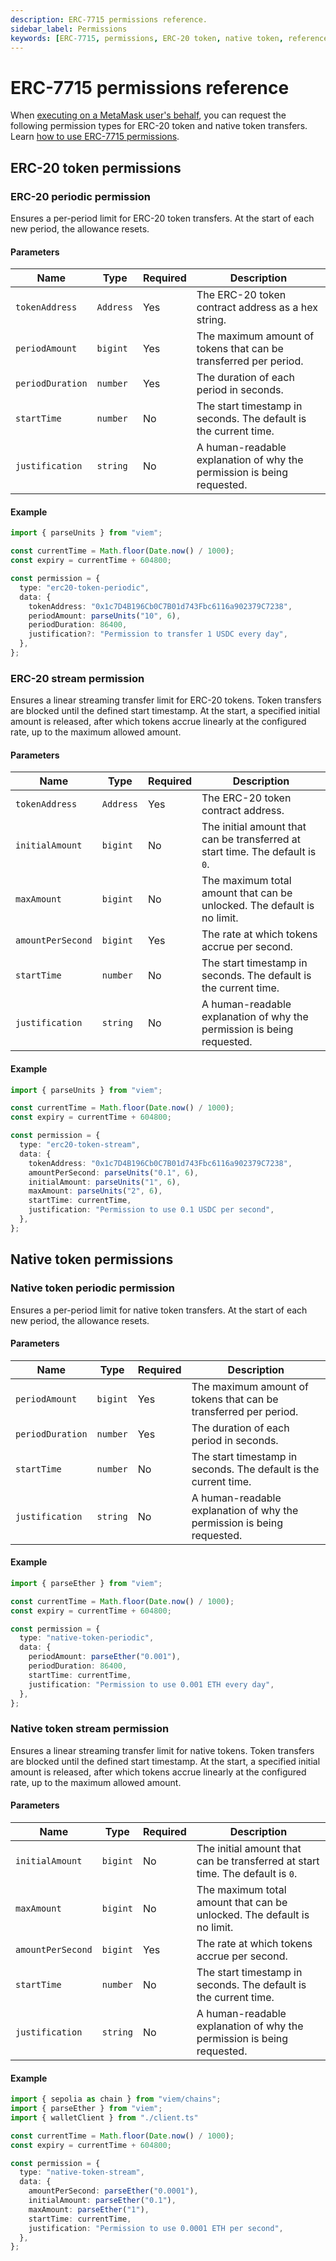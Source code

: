 ```yaml
---
description: ERC-7715 permissions reference.
sidebar_label: Permissions
keywords: [ERC-7715, permissions, ERC-20 token, native token, reference]
---
```


# ERC-7715 permissions reference

When [executing on a MetaMask user's behalf](../../guides/erc7715/execute-on-metamask-users-behalf.md), you can request the following permission types for ERC-20 token and native token transfers.
Learn [how to use ERC-7715 permissions](../../guides/erc7715/use-permissions/erc20-token.md).

## ERC-20 token permissions

### ERC-20 periodic permission

Ensures a per-period limit for ERC-20 token transfers.
At the start of each new period, the allowance resets.

#### Parameters

| Name             | Type      | Required | Description                                                            |
| ---------------- | --------- | -------- | ---------------------------------------------------------------------- |
| `tokenAddress`   | `Address` | Yes      | The ERC-20 token contract address as a hex string.                     |
| `periodAmount`   | `bigint`  | Yes      | The maximum amount of tokens that can be transferred per period.       |
| `periodDuration` | `number`  | Yes      | The duration of each period in seconds.                                |
| `startTime`      | `number`  | No       | The start timestamp in seconds. The default is the current time.       |
| `justification`  | `string`  | No       | A human-readable explanation of why the permission is being requested. |

#### Example

```typescript
import { parseUnits } from "viem";

const currentTime = Math.floor(Date.now() / 1000);
const expiry = currentTime + 604800;

const permission = {
  type: "erc20-token-periodic",
  data: {
    tokenAddress: "0x1c7D4B196Cb0C7B01d743Fbc6116a902379C7238",
    periodAmount: parseUnits("10", 6),
    periodDuration: 86400,
    justification?: "Permission to transfer 1 USDC every day",
  },
};
```

### ERC-20 stream permission

Ensures a linear streaming transfer limit for ERC-20 tokens.
Token transfers are blocked until the defined start timestamp.
At the start, a specified initial amount is released, after which tokens accrue linearly at the configured rate, up to the maximum allowed amount.

#### Parameters

| Name              | Type      | Required | Description                                                                   |
| ----------------- | --------- | -------- | ----------------------------------------------------------------------------- |
| `tokenAddress`    | `Address` | Yes      | The ERC-20 token contract address.                                            |
| `initialAmount`   | `bigint`  | No       | The initial amount that can be transferred at start time. The default is `0`. |
| `maxAmount`       | `bigint`  | No       | The maximum total amount that can be unlocked. The default is no limit.       |
| `amountPerSecond` | `bigint`  | Yes      | The rate at which tokens accrue per second.                                   |
| `startTime`       | `number`  | No       | The start timestamp in seconds. The default is the current time.              |
| `justification`   | `string`  | No       | A human-readable explanation of why the permission is being requested.        |

#### Example

```typescript
import { parseUnits } from "viem";

const currentTime = Math.floor(Date.now() / 1000);
const expiry = currentTime + 604800;

const permission = {
  type: "erc20-token-stream",
  data: {
    tokenAddress: "0x1c7D4B196Cb0C7B01d743Fbc6116a902379C7238",
    amountPerSecond: parseUnits("0.1", 6),
    initialAmount: parseUnits("1", 6),
    maxAmount: parseUnits("2", 6),
    startTime: currentTime,
    justification: "Permission to use 0.1 USDC per second",
  },
};
```

## Native token permissions

### Native token periodic permission

Ensures a per-period limit for native token transfers.
At the start of each new period, the allowance resets.

#### Parameters

| Name             | Type      | Required | Description                                                            |
| ---------------- | --------- | -------- | ---------------------------------------------------------------------- |
| `periodAmount`   | `bigint`  | Yes      | The maximum amount of tokens that can be transferred per period.       |
| `periodDuration` | `number`  | Yes      | The duration of each period in seconds.                                |
| `startTime`      | `number`  | No       | The start timestamp in seconds. The default is the current time.       |
| `justification`  | `string`  | No       | A human-readable explanation of why the permission is being requested. |

#### Example

```typescript
import { parseEther } from "viem";

const currentTime = Math.floor(Date.now() / 1000);
const expiry = currentTime + 604800;

const permission = {
  type: "native-token-periodic",
  data: {
    periodAmount: parseEther("0.001"),
    periodDuration: 86400,
    startTime: currentTime,
    justification: "Permission to use 0.001 ETH every day",
  },
};
```

### Native token stream permission

Ensures a linear streaming transfer limit for native tokens.
Token transfers are blocked until the defined start timestamp.
At the start, a specified initial amount is released, after which tokens accrue linearly at the configured rate, up to the maximum allowed amount.

#### Parameters

| Name              | Type      | Required | Description                                                                   |
| ----------------- | --------- | -------- | ----------------------------------------------------------------------------- |
| `initialAmount`   | `bigint`  | No       | The initial amount that can be transferred at start time. The default is `0`. |
| `maxAmount`       | `bigint`  | No       | The maximum total amount that can be unlocked. The default is no limit.       |
| `amountPerSecond` | `bigint`  | Yes      | The rate at which tokens accrue per second.                                   |
| `startTime`       | `number`  | No       | The start timestamp in seconds. The default is the current time.              |
| `justification`   | `string`  | No       | A human-readable explanation of why the permission is being requested.        |

#### Example

```typescript
import { sepolia as chain } from "viem/chains";
import { parseEther } from "viem";
import { walletClient } from "./client.ts"

const currentTime = Math.floor(Date.now() / 1000);
const expiry = currentTime + 604800;

const permission = {
  type: "native-token-stream",
  data: {
    amountPerSecond: parseEther("0.0001"),
    initialAmount: parseEther("0.1"),
    maxAmount: parseEther("1"),
    startTime: currentTime,
    justification: "Permission to use 0.0001 ETH per second",
  },
};
```
